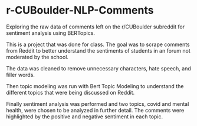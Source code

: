 # r-CUBoulder-NLP-Comments
Exploring the raw data of comments left on the r/CUBoulder subreddit for sentiment analysis using BERTopics.

This is a project that was done for class. The goal was to scrape comments from Reddit to better understand the sentiments of students in an forum not moderated by the school.

The data was cleaned to remove unnecessary characters, hate speech, and filler words. 

Then topic modeling was run with Bert Topic Modeling to understand the different topics that were being discussed on Reddit. 

Finally sentiment analysis was performed and two topics, covid and mental health, were chosen to be analyzed in further detail. The comments were highlighted by the positive and negative sentiment in each topic. 
